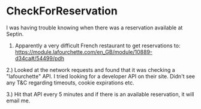 # CheckForReservation
I was having trouble knowing when there was a reservation available at Septin. 

1) Apparently a very difficult French restaurant to get reservations to: https://module.lafourchette.com/en_GB/module/10889-d34ca#/54499/pdh

2.) Looked at the network requests and found that it was checking a "lafourchette" API. I tried looking for a developer API on their site. Didn't see any T&C regarding timeouts, cookie expirations etc.

3.) Hit that API every 5 minutes and if there is an available reservation, it will email me.
